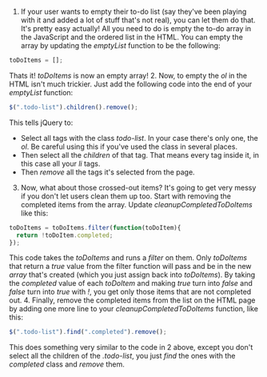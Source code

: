 1. If your user wants to empty their to-do list (say they've been playing with it and added a lot of stuff that's not real), you can let them do that. It's pretty easy actually! All you need to do is empty the to-do array in the JavaScript and the ordered list in the HTML. You can empty the array by updating the *emptyList* function to be the following:
```JavaScript
toDoItems = [];
```
Thats it! *toDoItems* is now an empty array!
2. Now, to empty the *ol* in the HTML isn't much trickier. Just add the following code into the end of your *emptyList* function:
```JavaScript
$(".todo-list").children().remove();
```
This tells jQuery to:
  * Select all tags with the class *todo-list*. In your case there's only one, the *ol*. Be careful using this if you've used the class in several places.
  * Then select all the *children* of that tag. That means every tag inside it, in this case all your *li* tags.
  * Then *remove* all the tags it's selected from the page.
3. Now, what about those crossed-out items? It's going to get very messy if you don't let users clean them up too. Start with removing the completed items from the array. Update *cleanupCompletedToDoItems* like this:
```JavaScript
toDoItems = toDoItems.filter(function(toDoItem){
  return !toDoItem.completed;
});
```
This code takes the *toDoItems* and runs a *filter* on them. Only *toDoItems* that return a *true* value from the filter function will pass and be in the new *array* that's created (which you just assign back into *toDoItems*). By taking the *completed* value of each *toDoItem* and making *true* turn into *false* and *false* turn into *true* with *!*, you get only those items that are not completed out.
4. Finally, remove the completed items from the list on the HTML page by adding one more line to your *cleanupCompletedToDoItems* function, like this:
```JavaScript
$(".todo-list").find(".completed").remove();
```
This does something very similar to the code in 2 above, except you don't select all the children of the *.todo-list*, you just *find* the ones with the *completed* class and *remove* them.
